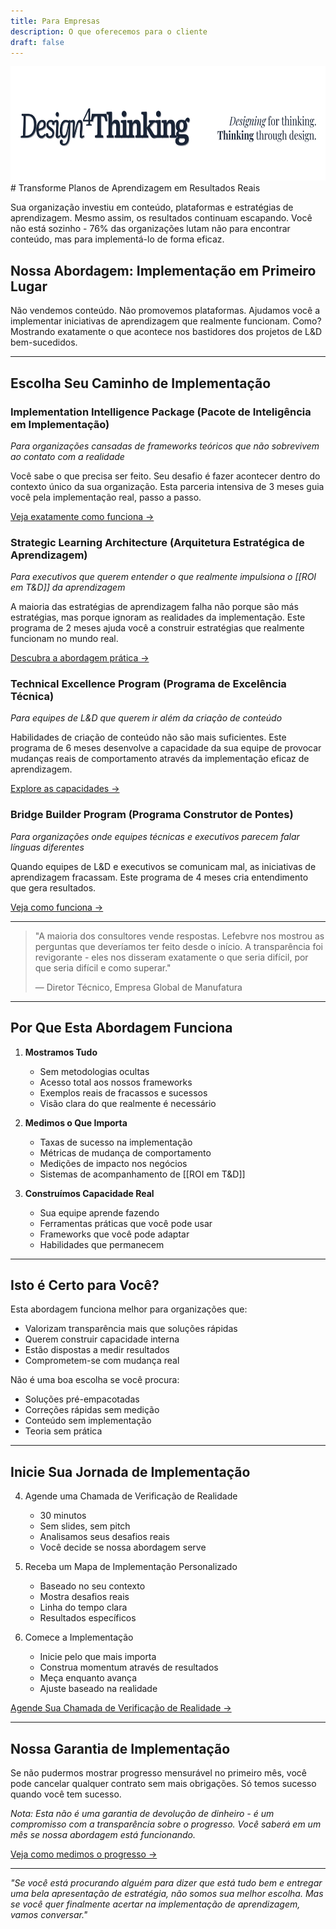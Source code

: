 ```yaml
---
title: Para Empresas
description: O que oferecemos para o cliente
draft: false
---
```

<img src="./banner.svg" width="701" height="183">
# Transforme Planos de Aprendizagem em Resultados Reais

Sua organização investiu em conteúdo, plataformas e estratégias de aprendizagem. Mesmo assim, os resultados continuam escapando. Você não está sozinho - 76% das organizações lutam não para encontrar conteúdo, mas para implementá-lo de forma eficaz.

## Nossa Abordagem: Implementação em Primeiro Lugar
Não vendemos conteúdo. Não promovemos plataformas. Ajudamos você a implementar iniciativas de aprendizagem que realmente funcionam. Como? Mostrando exatamente o que acontece nos bastidores dos projetos de L&D bem-sucedidos.

---

## Escolha Seu Caminho de Implementação

### Implementation Intelligence Package (Pacote de Inteligência em Implementação)
*Para organizações cansadas de frameworks teóricos que não sobrevivem ao contato com a realidade*

Você sabe o que precisa ser feito. Seu desafio é fazer acontecer dentro do contexto único da sua organização. Esta parceria intensiva de 3 meses guia você pela implementação real, passo a passo.

[Veja exatamente como funciona →](Implementation%20Intelligence%20Package.md)

### Strategic Learning Architecture (Arquitetura Estratégica de Aprendizagem)
*Para executivos que querem entender o que realmente impulsiona o [[ROI em T&D]] da aprendizagem*

A maioria das estratégias de aprendizagem falha não porque são más estratégias, mas porque ignoram as realidades da implementação. Este programa de 2 meses ajuda você a construir estratégias que realmente funcionam no mundo real.

[Descubra a abordagem prática →](Strategic%20Learning%20Architecture.md)

### Technical Excellence Program (Programa de Excelência Técnica)
*Para equipes de L&D que querem ir além da criação de conteúdo*

Habilidades de criação de conteúdo não são mais suficientes. Este programa de 6 meses desenvolve a capacidade da sua equipe de provocar mudanças reais de comportamento através da implementação eficaz de aprendizagem.

[Explore as capacidades →](Technical%20Excellence%20Program.md)

### Bridge Builder Program (Programa Construtor de Pontes)
*Para organizações onde equipes técnicas e executivos parecem falar línguas diferentes*

Quando equipes de L&D e executivos se comunicam mal, as iniciativas de aprendizagem fracassam. Este programa de 4 meses cria entendimento que gera resultados.

[Veja como funciona →](Bridge%20Builder%20Program.md)

---

> "A maioria dos consultores vende respostas. Lefebvre nos mostrou as perguntas que deveríamos ter feito desde o início. A transparência foi revigorante - eles nos disseram exatamente o que seria difícil, por que seria difícil e como superar."
> 
> — Diretor Técnico, Empresa Global de Manufatura

---

## Por Que Esta Abordagem Funciona

1. **Mostramos Tudo**
   - Sem metodologias ocultas
   - Acesso total aos nossos frameworks
   - Exemplos reais de fracassos e sucessos
   - Visão clara do que realmente é necessário

2. **Medimos o Que Importa**
   - Taxas de sucesso na implementação
   - Métricas de mudança de comportamento
   - Medições de impacto nos negócios
   - Sistemas de acompanhamento de [[ROI em T&D]]

3. **Construímos Capacidade Real**
   - Sua equipe aprende fazendo
   - Ferramentas práticas que você pode usar
   - Frameworks que você pode adaptar
   - Habilidades que permanecem

---

## Isto é Certo para Você?

Esta abordagem funciona melhor para organizações que:
- Valorizam transparência mais que soluções rápidas
- Querem construir capacidade interna
- Estão dispostas a medir resultados
- Comprometem-se com mudança real

Não é uma boa escolha se você procura:
- Soluções pré-empacotadas
- Correções rápidas sem medição
- Conteúdo sem implementação
- Teoria sem prática

---

## Inicie Sua Jornada de Implementação

4. Agende uma Chamada de Verificação de Realidade
   - 30 minutos
   - Sem slides, sem pitch
   - Analisamos seus desafios reais
   - Você decide se nossa abordagem serve

5. Receba um Mapa de Implementação Personalizado
   - Baseado no seu contexto
   - Mostra desafios reais
   - Linha do tempo clara
   - Resultados específicos

6. Comece a Implementação
   - Inicie pelo que mais importa
   - Construa momentum através de resultados
   - Meça enquanto avança
   - Ajuste baseado na realidade

[Agende Sua Chamada de Verificação de Realidade →](/schedule)

---

## Nossa Garantia de Implementação

Se não pudermos mostrar progresso mensurável no primeiro mês, você pode cancelar qualquer contrato sem mais obrigações. Só temos sucesso quando você tem sucesso.

*Nota: Esta não é uma garantia de devolução de dinheiro - é um compromisso com a transparência sobre o progresso. Você saberá em um mês se nossa abordagem está funcionando.*

[Veja como medimos o progresso →](B%20-%20Como%20Medimos%20o%20Progresso.md)

---

*"Se você está procurando alguém para dizer que está tudo bem e entregar uma bela apresentação de estratégia, não somos sua melhor escolha. Mas se você quer finalmente acertar na implementação de aprendizagem, vamos conversar."*